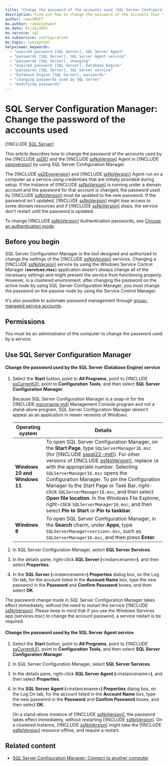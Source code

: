```yaml
---
title: "Change the password of the accounts used (SQL Server Configuration Manager)"
description: Find out how to change the password of the accounts that the Database Engine and the SQL Server Agent use. Learn when it is important to change the password.
author: rwestMSFT
ms.author: randolphwest
ms.date: 01/23/2025
ms.service: sql
ms.subservice: configuration
ms.topic: conceptual
helpviewer_keywords:
  - "expired password [SQL Server], SQL Server Agent"
  - "passwords [SQL Server], SQL Server Agent service"
  - "passwords [SQL Server], changing"
  - "expired password [SQL Server], Database Engine"
  - "passwords [SQL Server], SQL Server service"
  - "Database Engine [SQL Server], passwords"
  - "changing passwords used by SQL Server"
  - "modifying passwords"
---
```

# SQL Server Configuration Manager: Change the password of the accounts used

[!INCLUDE [SQL Server](../../includes/applies-to-version/sqlserver.md)]

This article describes how to change the password of the accounts used by the [!INCLUDE [ssDE](../../includes/ssde-md.md)] and the [!INCLUDE [ssNoVersion](../../includes/ssnoversion-md.md)] Agent in [!INCLUDE [ssnoversion](../../includes/ssnoversion-md.md)] by using SQL Server Configuration Manager.

The [!INCLUDE [ssDEnoversion](../../includes/ssdenoversion-md.md)] and [!INCLUDE [ssNoVersion](../../includes/ssnoversion-md.md)] Agent run on a computer as a service using credentials that are initially provided during setup. If the instance of [!INCLUDE [ssNoVersion](../../includes/ssnoversion-md.md)] is running under a domain account and the password for that account is changed, the password used by [!INCLUDE [ssNoVersion](../../includes/ssnoversion-md.md)] must be updated to the new password. If the password isn't updated, [!INCLUDE [ssNoVersion](../../includes/ssnoversion-md.md)] might lose access to some domain resources and if [!INCLUDE [ssNoVersion](../../includes/ssnoversion-md.md)] stops, the service don't restart until the password is updated.

To change [!INCLUDE [ssNoVersion](../../includes/ssnoversion-md.md)] Authentication passwords, see [Choose an authentication mode](../../relational-databases/security/choose-an-authentication-mode.md).

## Before you begin

SQL Server Configuration Manager is the tool designed and authorized to change the settings of the [!INCLUDE [ssNoVersion](../../includes/ssnoversion-md.md)] services. Changing a [!INCLUDE [ssNoVersion](../../includes/ssnoversion-md.md)] service by using the Windows Service Control Manager (**services.msc**) application doesn't always change all of the necessary settings and might prevent the service from functioning properly. However, in a clustered environment, after changing the password on the active node by using SQL Server Configuration Manager, you must change the password on the passive node by using the Service Control Manager.

It's also possible to automate password management through [group-managed service accounts](configure-windows-service-accounts-and-permissions.md#GMSA).

## Permissions

You must be an administrator of the computer to change the password used by a service.

## <a id="SSMSProcedure"></a> Use SQL Server Configuration Manager

#### Change the password used by the SQL Server (Database Engine) service

1. Select the **Start** button, point to **All Programs**, point to [!INCLUDE [ssCurrentUI](../../includes/sscurrentui-md.md)], point to **Configuration Tools**, and then select **SQL Server Configuration Manager**.

   Because SQL Server Configuration Manager is a snap-in for the [!INCLUDE [msconame-md](../../includes/msconame-md.md)] Management Console program and not a stand-alone program, SQL Server Configuration Manager doesn't appear as an application in newer versions of Windows.

   | Operating system | Details |
   | --- | --- |
   | **Windows 10 and Windows 11** | To open SQL Server Configuration Manager, on the **Start Page**, type `SQLServerManager16.msc` (for [!INCLUDE [sssql22-md](../../includes/sssql22-md.md)]). For other versions of [!INCLUDE [ssNoVersion](../../includes/ssnoversion-md.md)], replace `16` with the appropriate number. Selecting `SQLServerManager16.msc` opens the Configuration Manager. To pin the Configuration Manager to the Start Page or Task Bar, right-click `SQLServerManager16.msc`, and then select **Open file location**. In the Windows File Explorer, right-click `SQLServerManager16.msc`, and then select **Pin to Start** or **Pin to taskbar**. |
   | **Windows 8** | To open SQL Server Configuration Manager, in the **Search** charm, under **Apps**, type `SQLServerManager<version>.msc`, such as `SQLServerManager16.msc`, and then press **Enter**. |

1. In SQL Server Configuration Manager, select **SQL Server Services**.

1. In the details pane, right-click **SQL Server (**\<instancename>**)**, and then select **Properties**.

1. In the **SQL Server (**\<instancename>**) Properties** dialog box, on the Log On tab, for the account listed in the **Account Name** box, type the new password in the **Password** and **Confirm Password** boxes, and then select **OK**.

The password change made in SQL Server Configuration Manager takes effect immediately, without the need to restart the service [!INCLUDE [ssNoVersion](../../includes/ssnoversion-md.md)]. Please keep in mind that if you use the Windows Services app (services.msc) to change the account password, a service restart is be required.

#### Change the password used by the SQL Server Agent service

1. Select the **Start** button, point to **All Programs**, point to [!INCLUDE [ssCurrentUI](../../includes/sscurrentui-md.md)], point to **Configuration Tools**, and then select **SQL Server Configuration Manager**.

1. In SQL Server Configuration Manager, select **SQL Server Services**.

1. In the details pane, right-click **SQL Server Agent (**\<instancename>**)**, and then select **Properties**.

1. In the **SQL Server Agent (**\<instancename>**) Properties** dialog box, on the Log On tab, for the account listed in the **Account Name** box, type the new password in the **Password** and **Confirm Password** boxes, and then select **OK**.

     On a stand-alone instance of [!INCLUDE [ssNoVersion](../../includes/ssnoversion-md.md)], the password takes effect immediately, without restarting [!INCLUDE [ssNoVersion](../../includes/ssnoversion-md.md)]. On a clustered instance, [!INCLUDE [ssNoVersion](../../includes/ssnoversion-md.md)] might take the [!INCLUDE [ssNoVersion](../../includes/ssnoversion-md.md)] resource offline, and require a restart.

## Related content

- [SQL Server Configuration Manager: Connect to another computer](scm-services-connect-to-another-computer.md)
